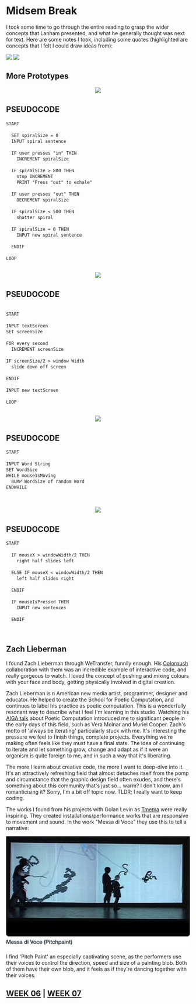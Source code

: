 # Midsem Break

I took some time to go through the entire reading to grasp the wider concepts that Lanham presented, and what he generally thought was next for text. Here are some notes I took, including some quotes (highlighted are concepts that I felt I could draw ideas from):

<img src="ReadingNotes.jpg">
<img src="ReadingNotes2.jpg">

## More Prototypes
<p align ="center"><img src="PROTOTYPE1.gif"> </p>

## PSEUDOCODE
```
START

  SET spiralSize = 0
  INPUT spiral sentence
  
  IF user presses "in" THEN
    INCREMENT spiralSize
    
  IF spiralSize > 800 THEN
    stop INCREMENT
    PRINT "Press "out" to exhale"
    
  IF user presses "out" THEN
    DECREMENT spiralSize
    
  IF spiralSize < 500 THEN
    shatter spiral
    
  IF spiralSize = 0 THEN
    INPUT new spiral sentence
    
  ENDIF
      
LOOP
      
```

<p align="center"><img src="PROTOTYPE2.gif"></p>

## PSEUDOCODE

```

START

INPUT textScreen
SET screenSize

FOR every second
  INCREMENT screenSize
  
IF screenSize/2 > window Width
  slide down off screen
  
ENDIF

INPUT new textScreen

LOOP


```
<p align="center"><img src="PROTOTYPE3.gif"></p>

## PSEUDOCODE

```
START

INPUT Word String
SET WordSize
WHILE mouseIsMoving
  BUMP WordSize of random Word
ENDWHILE

      
```
<p align="center"><img src="PROTOTYPE4.gif"></p>

## PSEUDOCODE

```
START 

  IF mouseX > windowWidth/2 THEN
    right half slides left
    
  ELSE IF mouseX < windowWidth/2 THEN
    left half slides right    
    
  ENDIF
  
  IF mouseIsPressed THEN
    INPUT new sentences
    
  ENDIF

      
```

## Zach Lieberman

I found Zach Lieberman through WeTransfer, funnily enough. His [Colorpush](https://colorpush.wetransfer.com/) collaboration with them was an incredible example of interactive code, and really gorgeous to watch. I loved the concept of pushing and mixing colours with your face and body, getting physically involved in digital creation.

Zach Lieberman is n American new media artist, programmer, designer and educator. He helped to create the School for Poetic Computation, and continues to label his practice as poetic computation. This is a wonderfully resonant way to describe what I feel I'm learning in this studio. Watching his [AIGA talk](https://youtu.be/bmztlO9_Wvo) about Poetic Computation introduced me to significant people in the early days of this field, such as Vera Molnar and Muriel Cooper. Zach's motto of 'always be iterating' particularly stuck with me. It's interesting the pressure we feel to finish things, complete projects. Everything we're making often feels like they must have a final state. The idea of continuing to iterate and let something grow, change and adapt as if it were an organism is quite foreign to me, and in such a way that it's liberating.

The more I learn about creative code, the more I want to deep-dive into it. It's an attractively refreshing field that almost detaches itself from the pomp and circumstance that the graphic design field often exudes, and there's something about this community that's just so... warm? I don't know, am I romanticising it? Sorry, I'm a bit off topic now. TLDR; I really want to keep coding.

The works I found from his projects with Golan Levin as [Tmema](https://vimeo.com/tmema) were really inspiring. They created installations/performance works that are responsive to movement and sound. In the work "Messa di Voce" they use this to tell a narrative:

<img src="pitchpaint.jpg">

I find 'Pitch Paint' an especially captivating scene, as the performers use their voices to control the direction, speed and size of a painting blob. Both of them have their own blob, and it feels as if they're dancing together with their voices.

## [WEEK 06](https://jackieliiu.github.io/CODEWORDS/Week05/) | [WEEK 07](https://jackieliiu.github.io/CODEWORDS/Week07/)
